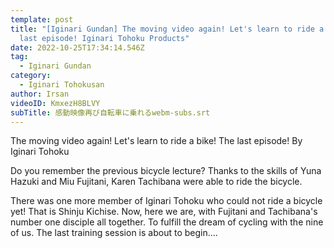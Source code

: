 ```yaml
---
template: post
title: "[Iginari Gundan] The moving video again! Let's learn to ride a bike! The
  last episode! Iginari Tohoku Products"
date: 2022-10-25T17:34:14.546Z
tag:
  - Iginari Gundan
category:
  - Iginari Tohokusan
author: Irsan
videoID: KmxezH8BLVY
subTitle: 感動映像再び自転車に乗れるwebm-subs.srt
---
```

The moving video again! Let's learn to ride a bike! The last episode! By Iginari Tohoku

Do you remember the previous bicycle lecture?
Thanks to the skills of Yuna Hazuki and Miu Fujitani, Karen Tachibana were able to ride the bicycle.

There was one more member of Iginari Tohoku who could not ride a bicycle yet!
That is Shinju Kichise. Now, here we are, with Fujitani and Tachibana's number one disciple all together. To fulfill the dream of cycling with the nine of us.
The last training session is about to begin....
